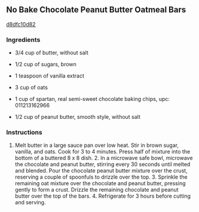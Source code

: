 ## No Bake Chocolate Peanut Butter Oatmeal Bars

[d8dfc10d82](http://tastykitchen.com/recipes/desserts/no-bake-chocolate-peanut-butter-oatmeal-bars/)

### Ingredients

 - 3/4 cup of butter, without salt

 - 1/2 cup of sugars, brown

 - 1 teaspoon of vanilla extract

 - 3 cup of oats

 - 1 cup of spartan, real semi-sweet chocolate baking chips, upc: 011213162966

 - 1/2 cup of peanut butter, smooth style, without salt

### Instructions

1. Melt butter in a large sauce pan over low heat. Stir in brown sugar, vanilla, and oats. Cook for 3 to 4 minutes. Press half of mixture into the bottom of a buttered 8 x 8 dish. 2. In a microwave safe bowl, microwave the chocolate and peanut butter, stirring every 30 seconds until melted and blended. Pour the chocolate peanut butter mixture over the crust, reserving a couple of spoonfuls to drizzle over the top. 3. Sprinkle the remaining oat mixture over the chocolate and peanut butter, pressing gently to form a crust. Drizzle the remaining chocolate and peanut butter over the top of the bars. 4. Refrigerate for 3 hours before cutting and serving.